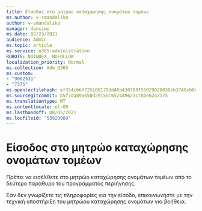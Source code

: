 ```yaml
---
title: Είσοδος στο μητρώο καταχώρησης ονομάτων τομέων
ms.author: v-smandalika
author: v-smandalika
manager: dansimp
ms.date: 02/23/2021
audience: Admin
ms.topic: article
ms.service: o365-administration
ROBOTS: NOINDEX, NOFOLLOW
localization_priority: Normal
ms.collection: Adm_O365
ms.custom:
- "9002531"
- "7375"
ms.openlocfilehash: ef354cb6f7251081793d46b430789f55029020039bb3748cb8ece3b951e787a2
ms.sourcegitcommit: b5f7da89a650d2915dc652449623c78be6247175
ms.translationtype: MT
ms.contentlocale: el-GR
ms.lasthandoff: 08/05/2021
ms.locfileid: "53929989"
---
```

# <a name="sign-in-to-your-domain-registrar"></a>Είσοδος στο μητρώο καταχώρησης ονομάτων τομέων

Πρέπει να εισέλθετε στο μητρώο καταχώρησης ονομάτων τομέων από το δεύτερο παράθυρο του προγράμματος περιήγησης.

Εάν δεν γνωρίζετε τις πληροφορίες για την είσοδο, επικοινωνήστε με την τεχνική υποστήριξη του μητρώου καταχώρησης ονομάτων για βοήθεια.